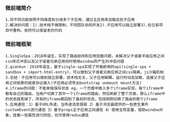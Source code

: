 ### 微前端简介
    1.将不同功能按照不同维度拆分成多个子应用，通过主应用来加载这些子应用
    2.解决的问题：1).技术栈不做限制，不同团队协同开发2).子应用可以独立部署3).在已有项目中重构，依然可以保留老的代码
### 微前端框架
    1.SingleSpa：2018年诞生，实现了路由劫持和应用加载问题，未解决父子或者平级应用之间css样式冲突以及父子或者兄弟应用同时使用window所产生的冲突问题
    2.qiankun：2019年诞生，基于single-spa实现了开箱即用的api(single-spa + sandbox + import-html-entry)，可以做到父子或者兄弟应用之间css隔离，js沙箱机制
    3.总结：子应用可以做到独立部署，技术栈无关，父子应用解耦，运行时动态加载，连接父子应用之间依靠的就是协议接入(子应用必须导出bootstrap unmount mount方法)
    4.iframe的问题：不能单独保存状态 eg，一个页面中嵌入多个iframe实现，每个iframe中都有自己的路由，当用户切换了其中一个iframe的路由，然后刷新了整个页面，那么iframe中的状态就丢掉了，所有的iframe都回到了最初的状态，包括刚刚切换了路由的那个iframe
    5.应用通信：1）基于URL传递，当传递消息很弱 2）基于浏览器提供的一些原生事件customEvent进行通信 3）基于props主子应用之间通信 4）使用全局变量，借助window对象，挂载一些属性进行同信，也可使用redux通信

